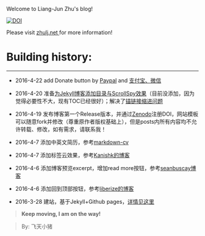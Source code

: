 Welcome to Liang-Jun Zhu's blog!

[![DOI](https://zenodo.org/badge/20578/crazyzlj/crazyzlj.github.io.svg)](https://zenodo.org/badge/latestdoi/20578/crazyzlj/crazyzlj.github.io)

Please visit [zhulj.net ](https://zhulj.net) for more information!

# Building history:
-----------
+ 2016-4-22 add Donate button by [Paypal](https://developer.paypal.com/docs/classic/paypal-payments-standard/ht_pps-donateButton/) and [支付宝、微信](https://github.com/xirong/hexo-theme-next)

+ 2016-4-20 准备[为Jekyll博客添加目录与ScrollSpy效果](http://t.hengwei.me/post/%E4%B8%BAjekyll%E5%8D%9A%E5%AE%A2%E6%B7%BB%E5%8A%A0%E7%9B%AE%E5%BD%95%E4%B8%8Escrollspy%E6%95%88%E6%9E%9C/)（目前没添加，因为觉得必要性不大，现有TOC已经很好）；解决了[锚链接缩进问题](http://t.hengwei.me/post/%E4%B8%BAjekyll%E5%8D%9A%E5%AE%A2%E6%B7%BB%E5%8A%A0%E7%9B%AE%E5%BD%95%E4%B8%8Escrollspy%E6%95%88%E6%9E%9C/#2-a-锚链接缩进问题)

+ 2016-4-19	 发布博客第一个Release版本，并通过[Zenodo](https://zenodo.org)注册DOI，网站模板可以随意fork并修改（尊重原作者版权基础上），但是posts内所有内容均不允许转载、修改，如有需求，请联系我！

+ 2016-4-7   添加中英文简历，参考[markdown-cv](https://github.com/blmoore/md-cv)

+ 2016-4-7   添加标签云效果，参考[Kanishk的博客](https://superdevresources.com/tag-cloud-jekyll/)

+ 2016-4-6   添加博客预览excerpt，增加read more按钮，参考[seanbuscay博客](http://www.seanbuscay.com/blog/jekyll-teaser-pager-and-read-more/)

+ 2016-4-6   添加回到顶部按钮，参考[liberize的博客](http://liberize.me/tech/jekyll-add-back-to-top-button.html)

+ 2016-3-28  建站，基于Jekyll+Github pages，[详情见这里](http://zhulj.net/others/2016/03/17/Github-jekyll-blog.html)


> **Keep moving, I am on the way!**

> By: 飞天小猪